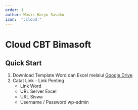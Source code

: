 ```yaml
---
order: 1
author: Wasis Haryo Sasoko
icon:  ":cloud:"
---
```


# Cloud CBT Bimasoft

## Quick Start

1. Download Template Word dan Excel melalui [Google Drive](https://bimasoft.web.id/gdrive/)
2. Catat Link - Link Penting
    - Link Word
    - URL Server Excel
    - URL Siswa
    - Username / Password wp-admin

